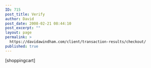 ```yaml
---
ID: 715
post_title: Verify
author: David
post_date: 2008-02-21 08:44:10
post_excerpt: ""
layout: page
permalink: >
  https://davidawindham.com/client/transaction-results/checkout/
published: true
---
```

[shoppingcart] 